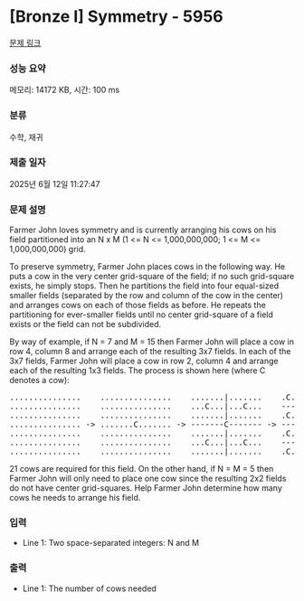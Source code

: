 # [Bronze I] Symmetry - 5956 

[문제 링크](https://www.acmicpc.net/problem/5956) 

### 성능 요약

메모리: 14172 KB, 시간: 100 ms

### 분류

수학, 재귀

### 제출 일자

2025년 6월 12일 11:27:47

### 문제 설명

<p>Farmer John loves symmetry and is currently arranging his cows on his field partitioned into an N x M (1 <= N <= 1,000,000,000; 1 <= M <= 1,000,000,000) grid.</p>

<p>To preserve symmetry, Farmer John places cows in the following way. He puts a cow in the very center grid-square of the field; if no such grid-square exists, he simply stops. Then he partitions the field into four equal-sized smaller fields (separated by the row and column of the cow in the center) and arranges cows on each of those fields as before. He repeats the partitioning for ever-smaller fields until no center grid-square of a field exists or the field can not be subdivided.</p>

<p>By way of example, if N = 7 and M = 15 then Farmer John will place a cow in row 4, column 8 and arrange each of the resulting 3x7 fields. In each of the 3x7 fields, Farmer John will place a cow in row 2, column 4 and arrange each of the resulting 1x3 fields. The process is shown here (where C denotes a cow):</p>

<pre>...............    ...............    .......|.......    .C.|.C.|.C.|.C.
...............    ...............    ...C...|...C...    ---C---|---C---
...............    ...............    .......|.......    .C.|.C.|.C.|.C.
............... -> .......C....... -> -------C------- -> -------C-------
...............    ...............    .......|.......    .C.|.C.|.C.|.C.
...............    ...............    ...C...|...C...    ---C---|---C---
...............    ...............    .......|.......    .C.|.C.|.C.|.C.</pre>

<p>21 cows are required for this field. On the other hand, if N = M = 5 then Farmer John will only need to place one cow since the resulting 2x2 fields do not have center grid-squares. Help Farmer John determine how many cows he needs to arrange his field.</p>

### 입력 

 <ul>
	<li>Line 1: Two space-separated integers: N and M</li>
</ul>

<p> </p>

### 출력 

 <ul>
	<li>Line 1: The number of cows needed</li>
</ul>

<p> </p>

